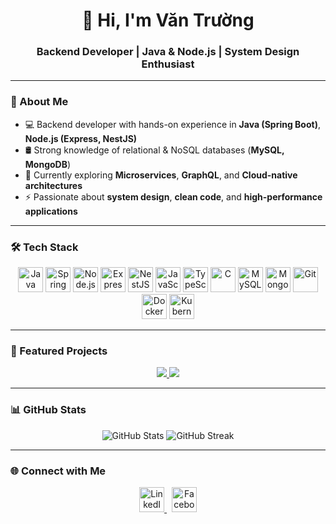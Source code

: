 <h1 align="center">👋 Hi, I'm Văn Trường</h1>
<h3 align="center">Backend Developer | Java & Node.js | System Design Enthusiast</h3>

---

### 🚀 About Me
- 💻 Backend developer with hands-on experience in **Java (Spring Boot)**, **Node.js (Express, NestJS)**  
- 🛢️ Strong knowledge of relational & NoSQL databases (**MySQL, MongoDB**)  
- 🌱 Currently exploring **Microservices**, **GraphQL**, and **Cloud-native architectures**  
- ⚡ Passionate about **system design**, **clean code**, and **high-performance applications**

---

### 🛠️ Tech Stack
<p align="center">
  <!-- Core -->
  <img src="https://cdn.jsdelivr.net/gh/devicons/devicon/icons/java/java-original.svg" width="40" alt="Java" />
  <img src="https://cdn.jsdelivr.net/gh/devicons/devicon/icons/spring/spring-original.svg" width="40" alt="Spring Boot" />
  <img src="https://cdn.jsdelivr.net/gh/devicons/devicon/icons/nodejs/nodejs-original.svg" width="40" alt="Node.js" />
  <img src="https://cdn.jsdelivr.net/gh/devicons/devicon/icons/express/express-original.svg" width="40" alt="Express.js" />
  <img src="https://cdn.jsdelivr.net/gh/devicons/devicon/icons/nestjs/nestjs-plain.svg" width="40" alt="NestJS" />
  
  <!-- Languages -->
  <img src="https://cdn.jsdelivr.net/gh/devicons/devicon/icons/javascript/javascript-original.svg" width="40" alt="JavaScript" />
  <img src="https://cdn.jsdelivr.net/gh/devicons/devicon/icons/typescript/typescript-original.svg" width="40" alt="TypeScript" />
  <img src="https://cdn.jsdelivr.net/gh/devicons/devicon/icons/c/c-original.svg" width="40" alt="C" />
  
  <!-- Databases -->
  <img src="https://cdn.jsdelivr.net/gh/devicons/devicon/icons/mysql/mysql-original.svg" width="40" alt="MySQL" />
  <img src="https://cdn.jsdelivr.net/gh/devicons/devicon/icons/mongodb/mongodb-original.svg" width="40" alt="MongoDB" />
  
  <!-- Tools -->
  <img src="https://cdn.jsdelivr.net/gh/devicons/devicon/icons/git/git-original.svg" width="40" alt="Git" />
  <img src="https://cdn.jsdelivr.net/gh/devicons/devicon/icons/docker/docker-original.svg" width="40" alt="Docker" />
  <img src="https://cdn.jsdelivr.net/gh/devicons/devicon/icons/kubernetes/kubernetes-plain.svg" width="40" alt="Kubernetes" />
</p>

---

### 📌 Featured Projects
<p align="center">
  <a href="https://github.com/15VuNguyen/skindora">
    <img src="https://github-readme-stats.vercel.app/api/pin/?username=phanvantruong0903&repo=fer-pe&theme=tokyonight" />
  </a>
  <a href="https://github.com/15VuNguyen/KoiFarmShop">
    <img src="https://github-readme-stats.vercel.app/api/pin/?username=15VuNguyen&repo=KoiFarmShop&theme=tokyonight" />
  </a>
</p>

---

### 📊 GitHub Stats
<p align="center">
  <img src="https://github-readme-stats.vercel.app/api?username=phanvantruong0903&show_icons=true&theme=tokyonight" alt="GitHub Stats" />
  <img src="https://streak-stats.demolab.com?user=phanvantruong0903&theme=tokyonight" alt="GitHub Streak" />
</p>

---

### 🌐 Connect with Me
<p align="center">
  <a href="https://linkedin.com/in/văn-trường-phan-73a362284" target="_blank">
    <img src="https://cdn.jsdelivr.net/gh/devicons/devicon/icons/linkedin/linkedin-original.svg" width="40" alt="LinkedIn" />
  </a>
  &nbsp;
  <a href="https://fb.com/truong.phan.0909" target="_blank">
    <img src="https://cdn.jsdelivr.net/gh/devicons/devicon/icons/facebook/facebook-original.svg" width="40" alt="Facebook" />
  </a>
</p>
